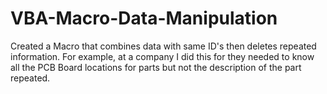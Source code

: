 # VBA-Macro-Data-Manipulation

Created a Macro that combines data with same ID's then deletes repeated information. For example, at a company I did this for they needed to know all the PCB Board locations for parts but not the description of the part repeated. 
